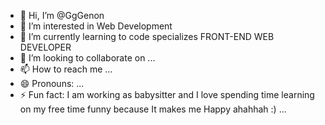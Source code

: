- 👋 Hi, I’m @GgGenon
- 👀 I’m interested in Web Development 
- 🌱 I’m currently learning to code specializes FRONT-END WEB DEVELOPER 
- 💞️ I’m looking to collaborate on ...
- 📫 How to reach me ...
- 😄 Pronouns: ...
- ⚡ Fun fact: I am working as babysitter and I love spending time learning on my free time funny because It makes me Happy ahahhah :) ...

<!---
GgGenon/GgGenon is a ✨ special ✨ repository because its `README.md` (this file) appears on your GitHub profile.
You can click the Preview link to take a look at your changes.
--->
